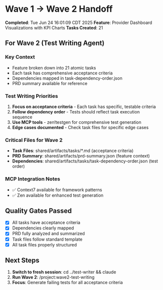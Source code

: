 # Wave 1 → Wave 2 Handoff

**Completed**: Tue Jun 24 16:01:09 CDT 2025
**Feature**: Provider Dashboard Visualizations with KPI Charts
**Tasks Created**:       21

## For Wave 2 (Test Writing Agent)

### Key Context
- Feature broken down into       21 atomic tasks
- Each task has comprehensive acceptance criteria
- Dependencies mapped in task-dependency-order.json
- PRD summary available for reference

### Test Writing Priorities
1. **Focus on acceptance criteria** - Each task has specific, testable criteria
2. **Follow dependency order** - Tests should reflect task execution sequence  
3. **Use MCP tools** - zen!testgen for comprehensive test generation
4. **Edge cases documented** - Check task files for specific edge cases

### Critical Files for Wave 2
- **Task Files**: shared/artifacts/tasks/*.md (acceptance criteria)
- **PRD Summary**: shared/artifacts/prd-summary.json (feature context)
- **Dependencies**: shared/artifacts/tasks/task-dependency-order.json (test order)

### MCP Integration Notes
- ✅ Context7 available for framework patterns
- ✅ Zen available for enhanced test generation

## Quality Gates Passed
- [x] All tasks have acceptance criteria
- [x] Dependencies clearly mapped  
- [x] PRD fully analyzed and summarized
- [x] Task files follow standard template
- [x] All task files properly structured

## Next Steps
1. **Switch to fresh session**: cd ../test-writer && claude
2. **Run Wave 2**: /project:wave2-test-writing
3. **Focus**: Generate failing tests for all acceptance criteria

